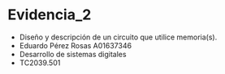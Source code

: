 # Evidencia_2
* Diseño y descripción de un circuito que utilice memoria(s).
* Eduardo Pérez Rosas A01637346
* Desarrollo de sistemas digitales
* TC2039.501
